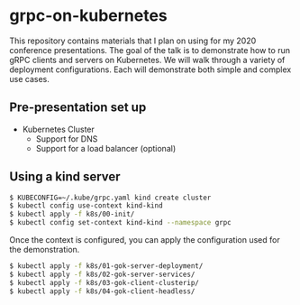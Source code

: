 # grpc-on-kubernetes

This repository contains materials that I plan on using for my 2020 conference presentations.
The goal of the talk is to demonstrate how to run gRPC clients and servers on Kubernetes.
We will walk through a variety of deployment configurations.
Each will demonstrate both simple and complex use cases.

## Pre-presentation set up

* Kubernetes Cluster
  * Support for DNS
  * Support for a load balancer (optional)

## Using a kind server

```bash
$ KUBECONFIG=~/.kube/grpc.yaml kind create cluster
$ kubectl config use-context kind-kind
$ kubectl apply -f k8s/00-init/
$ kubectl config set-context kind-kind --namespace grpc
```

Once the context is configured, you can apply the configuration used for the demonstration.

```bash
$ kubectl apply -f k8s/01-gok-server-deployment/
$ kubectl apply -f k8s/02-gok-server-services/
$ kubectl apply -f k8s/03-gok-client-clusterip/
$ kubectl apply -f k8s/04-gok-client-headless/
```
